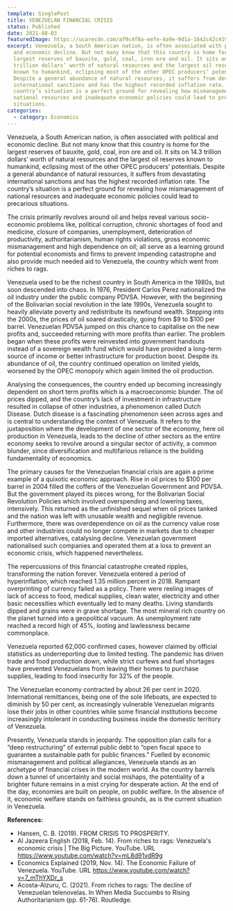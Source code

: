 ```yaml
---
template: SinglePost
title: VENEZUELAN FINANCIAL CRISIS
status: Published
date: 2021-08-03
featuredImage: https://ucarecdn.com/af9c4f8a-eefe-4a9e-9d1a-1642c42c419a/
excerpt: Venezuela, a South American nation, is often associated with political
  and economic decline. But not many know that this country is home for the
  largest reserves of bauxite, gold, coal, iron ore and oil. It sits on 14.3
  trillion dollars’ worth of natural resources and the largest oil reserves
  known to humankind, eclipsing most of the other OPEC producers’ potentials.
  Despite a general abundance of natural resources, it suffers from devastating
  international sanctions and has the highest recorded inflation rate. The
  country’s situation is a perfect ground for revealing how mismanagement of
  national resources and inadequate economic policies could lead to precarious
  situations.
categories:
  - category: Economics
---
```

Venezuela, a South American nation, is often associated with political and economic decline. But not many know that this country is home for the largest reserves of bauxite, gold, coal, iron ore and oil. It sits on 14.3 trillion dollars’ worth of natural resources and the largest oil reserves known to humankind, eclipsing most of the other OPEC producers’ potentials. Despite a general abundance of natural resources, it suffers from devastating international sanctions and has the highest recorded inflation rate. The country’s situation is a perfect ground for revealing how mismanagement of national resources and inadequate economic policies could lead to precarious situations.

The crisis primarily revolves around oil and helps reveal various socio-economic problems like, political corruption, chronic shortages of food and medicine, closure of companies, unemployment, deterioration of productivity, authoritarianism, human rights violations, gross economic mismanagement and high dependence on oil; all serve as a learning ground for potential economists and firms to prevent impending catastrophe and also provide much needed aid to Venezuela, the country which went from riches to rags.



Venezuela used to be the richest country in South America in the 1980s, but soon descended into chaos. In 1976, President Carlos Perez nationalized the oil industry under the public company PDVSA. However, with the beginning of the Bolivarian social revolution in the late 1990s, Venezuela sought to heavily alleviate poverty and redistribute its newfound wealth. Stepping into the 2000s, the prices of oil soared drastically, going from $9 to $100 per barrel. Venezuelan PDVSA jumped on this chance to capitalise on the new profits and, succeeded returning with more profits than earlier. The problem began when these profits were reinvested into government handouts instead of a sovereign wealth fund which would have provided a long-term source of income or better infrastructure for production boost. Despite its abundance of oil, the country continued operation on limited yields, worsened by the OPEC monopoly which again limited the oil production.

Analysing the consequences, the country ended up becoming increasingly dependent on short term profits which is a macroeconomic blunder. The oil prices dipped, and the country’s lack of investment in infrastructure resulted in collapse of other industries, a phenomenon called Dutch Disease. Dutch disease is a fascinating phenomenon seen across ages and is central to understanding the context of Venezuela. It refers to the juxtaposition where the development of one sector of the economy, here oil production in Venezuela, leads to the decline of other sectors as the entire economy seeks to revolve around a singular sector of activity, a common blunder, since diversification and multifarious reliance is the building fundamentality of economics.

The primary causes for the Venezuelan financial crisis are again a prime example of a quixotic economic approach. Rise in oil prices to $100 per barrel in 2004 filled the coffers of the Venezuelan Government and PDVSA. But the government played its pieces wrong, for the Bolivarian Social Revolution Policies which involved overspending and lowering taxes, intensively. This returned as the unfinished sequel when oil prices tanked and the nation was left with unusable wealth and negligible revenue. Furthermore, there was overdependence on oil as the currency value rose and other industries could no longer compete in markets due to cheaper imported alternatives, catalysing decline. Venezuelan government nationalised such companies and operated them at a loss to prevent an economic crisis, which happened nevertheless.

The repercussions of this financial catastrophe created ripples, transforming the nation forever. Venezuela entered a period of hyperinflation, which reached 1.35 million percent in 2018. Rampant overprinting of currency failed as a policy. There were reeling images of lack of access to food, medical supplies, clean water, electricity and other basic necessities which eventually led to many deaths. Living standards dipped and grains were in grave shortage. The most mineral rich country on the planet turned into a geopolitical vacuum. As unemployment rate reached a record high of 45%, looting and lawlessness became commonplace.

Venezuela reported 62,000 confirmed cases, however claimed by official statistics as underreporting due to limited testing. The pandemic has driven trade and food production down, while strict curfews and fuel shortages have prevented Venezuelans from leaving their homes to purchase supplies, leading to food insecurity for 32% of the people.

The Venezuelan economy contracted by about 26 per cent in 2020. International remittances, being one of the sole lifeboats, are expected to diminish by 50 per cent, as increasingly vulnerable Venezuelan migrants lose their jobs in other countries while some financial institutions become increasingly intolerant in conducting business inside the domestic territory of Venezuela.

Presently, Venezuela stands in jeopardy. The opposition plan calls for a “deep restructuring” of external public debt to “open fiscal space to guarantee a sustainable path for public finances.” Fuelled by economic mismanagement and political allegiances, Venezuela stands as an archetype of financial crises in the modern world. As the country barrels down a tunnel of uncertainty and social mishaps, the potentiality of a brighter future remains in a mist crying for desperate action. At the end of the day, economies are built on people, on public welfare. In the absence of it, economic welfare stands on faithless grounds, as is the current situation in Venezuela.

**References:**

* Hansen, C. B. (2019). FROM CRISIS TO PROSPERITY.
* Al Jazeera English (2018, Feb. 14). From riches to rags: Venezuela's economic crisis | The Big Picture. YouTube. URL <https://www.youtube.com/watch?v=mL8d91vdR9g>
* Economics Explained (2019, Nov. 14). The Economic Failure of Venezuela. YouTube. URL <https://www.youtube.com/watch?v=7_mThYXDr_s>
* Acosta-Alzuru, C. (2021). From riches to rags: The decline of Venezuelan telenovelas. In When Media Succumbs to Rising Authoritarianism (pp. 61-76). Routledge.